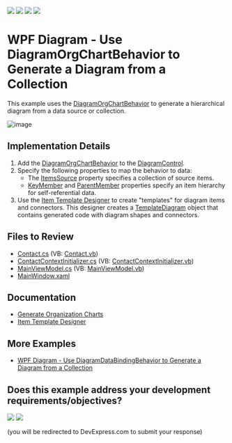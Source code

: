 <!-- default badges list -->
![](https://img.shields.io/endpoint?url=https://codecentral.devexpress.com/api/v1/VersionRange/128585270/24.2.1%2B)
[![](https://img.shields.io/badge/Open_in_DevExpress_Support_Center-FF7200?style=flat-square&logo=DevExpress&logoColor=white)](https://supportcenter.devexpress.com/ticket/details/T476835)
[![](https://img.shields.io/badge/📖_How_to_use_DevExpress_Examples-e9f6fc?style=flat-square)](https://docs.devexpress.com/GeneralInformation/403183)
[![](https://img.shields.io/badge/💬_Leave_Feedback-feecdd?style=flat-square)](#does-this-example-address-your-development-requirementsobjectives)
<!-- default badges end -->

# WPF Diagram - Use DiagramOrgChartBehavior to Generate a Diagram from a Collection

This example uses the [DiagramOrgChartBehavior](https://docs.devexpress.com/WPF/DevExpress.Xpf.Diagram.DiagramOrgChartBehavior) to generate a hierarchical diagram from a data source or collection.

![image](https://github.com/DevExpress-Examples/wpf-diagram-use-diagramorgchartbehavior-to-generate-diagram-from-collection/assets/65009440/137aa033-f2cf-427f-b485-e7f715abe4dc)

## Implementation Details

1. Add the [DiagramOrgChartBehavior](https://docs.devexpress.com/WPF/DevExpress.Xpf.Diagram.DiagramOrgChartBehavior) to the [DiagramControl](https://docs.devexpress.com/WPF/DevExpress.Xpf.Diagram.DiagramControl).
2. Specify the following properties to map the behavior to data:
   * The [ItemsSource](https://docs.devexpress.com/WPF/DevExpress.Xpf.Diagram.DiagramDataBindingBehaviorBase.ItemsSource) property specifies a collection of source items.
   * [KeyMember](https://docs.devexpress.com/WPF/DevExpress.Xpf.Diagram.DiagramDataBindingBehaviorBase.KeyMember) and [ParentMember](https://docs.devexpress.com/WPF/DevExpress.Xpf.Diagram.DiagramOrgChartBehavior.ParentMember) properties specify an item hierarchy for self-referential data.
3. Use the [Item Template Designer](https://docs.devexpress.com/WPF/117615/controls-and-libraries/diagram-control/data-binding/item-template-designer) to create "templates" for diagram items and connectors.
   This designer creates a [TemplateDiagram](https://docs.devexpress.com/WPF/DevExpress.Xpf.Diagram.DiagramDataBindingBehaviorBase.TemplateDiagram) object that contains generated code with diagram shapes and connectors.

## Files to Review

* [Contact.cs](./CS/OrgChartBindingExample/Data/Contact.cs) (VB: [Contact.vb](./VB/OrgChartBindingExample/Data/Contact.vb))
* [ContactContextInitializer.cs](./CS/OrgChartBindingExample/Data/ContactContextInitializer.cs) (VB: [ContactContextInitializer.vb](./VB/OrgChartBindingExample/Data/ContactContextInitializer.vb))
* [MainViewModel.cs](./CS/OrgChartBindingExample/ViewModels/MainViewModel.cs) (VB: [MainViewModel.vb](./VB/OrgChartBindingExample/ViewModels/MainViewModel.vb))
* [MainWindow.xaml](./CS/OrgChartBindingExample/MainWindow.xaml)

## Documentation

* [Generate Organization Charts](https://docs.devexpress.com/WPF/118579/controls-and-libraries/diagram-control/data-binding/generating-organization-charts)
* [Item Template Designer](https://docs.devexpress.com/WPF/117615/controls-and-libraries/diagram-control/data-binding/item-template-designer)

## More Examples

* [WPF Diagram - Use DiagramDataBindingBehavior to Generate a Diagram from a Collection](https://github.com/DevExpress-Examples/wpf-diagram-use-diagramdatabindingbehavior-to-generate-diagram-from-collection)
<!-- feedback -->
## Does this example address your development requirements/objectives?

[<img src="https://www.devexpress.com/support/examples/i/yes-button.svg"/>](https://www.devexpress.com/support/examples/survey.xml?utm_source=github&utm_campaign=wpf-diagram-use-diagramorgchartbehavior-to-generate-diagram-from-collection&~~~was_helpful=yes) [<img src="https://www.devexpress.com/support/examples/i/no-button.svg"/>](https://www.devexpress.com/support/examples/survey.xml?utm_source=github&utm_campaign=wpf-diagram-use-diagramorgchartbehavior-to-generate-diagram-from-collection&~~~was_helpful=no)

(you will be redirected to DevExpress.com to submit your response)
<!-- feedback end -->

